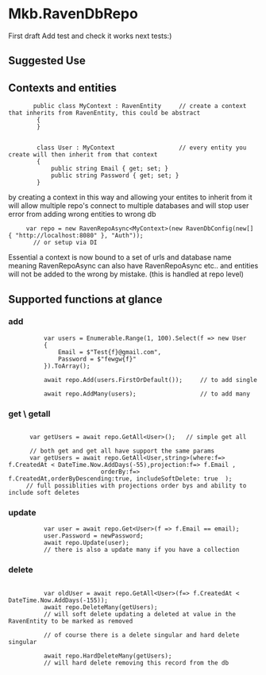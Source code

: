 # Mkb.RavenDbRepo
First draft Add test and check it works  next tests:) 

## Suggested Use


## Contexts and entities
```
       public class MyContext : RavenEntity     // create a context that inherits from RavenEntity, this could be abstract
        {
        }
        
        
        class User : MyContext                  // every entity you create will then inherit from that context
        {
            public string Email { get; set; }
            public string Password { get; set; }
        }
```

by creating a context in this way and allowing your entites to inherit from it will allow multiple repo's connect to multiple databases and will stop user error from adding wrong entities to wrong db


```
     var repo = new RavenRepoAsync<MyContext>(new RavenDbConfig(new[] { "http://localhost:8080" }, "Auth")); 
       // or setup via DI
```
Essential a context is now bound to a set of urls and database name meaning RavenRepoAsync<MyContext> can also have RavenRepoAsync<MyContext2> etc.. and entities will not be added to the wrong by mistake. (this is handled at repo level)

## Supported functions at glance

  ### add
  ```
            var users = Enumerable.Range(1, 100).Select(f => new User
            {
                Email = $"Test{f}@gmail.com",
                Password = $"fewgw{f}"
            }).ToArray();

            await repo.Add(users.FirstOrDefault());     // to add single
            
            await repo.AddMany(users);                  // to add many
  ```
  
  ### get \ getall
  
  ```

        var getUsers = await repo.GetAll<User>();   // simple get all
  
        // both get and get all have support the same params
        var getUsers = await repo.GetAll<User,string>(where:f=> f.CreatedAt < DateTime.Now.AddDays(-55),projection:f=> f.Email , 
                            orderBy:f=> f.CreatedAt,orderByDescending:true, includeSoftDelete: true  ); 
       // full possiblities with projections order bys and ability to include soft deletes
  
  ```
  
  ### update
  
  ```
            var user = await repo.Get<User>(f => f.Email == email);
            user.Password = newPassword;
            await repo.Update(user);                 
            // there is also a update many if you have a collection
  ```
  
  
  ### delete
  
  ```
  
            var oldUser = await repo.GetAll<User>(f=> f.CreatedAt < DateTime.Now.AddDays(-155));
            await repo.DeleteMany(getUsers);            
            // will soft delete updating a deleted at value in the RavenEntity to be marked as removed
                                                                                                
            // of course there is a delete singular and hard delete singular
                                                                                                
            await repo.HardDeleteMany(getUsers);      
            // will hard delete removing this record from the db
  ```
  
  

